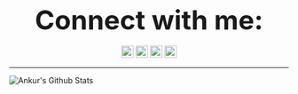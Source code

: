 
<p align="center">
  <b><font size="30">Connect with me:</font></b>
  <br><br>
  <a href="https://www.linkedin.com/in/the-ankur-goswami/"><img alt="Ankur | LinkedIn" width="22px" src="https://cdn.jsdelivr.net/npm/simple-icons@v3/icons/linkedin.svg" /></a>
  <a href="https://www.instagram.com/the_ankur_goswami/"><img alt="Ankur | Instagram" width="22px" src="https://cdn.jsdelivr.net/npm/simple-icons@v3/icons/instagram.svg" /></a>
  <a href="mailto:ankurgoswami1401@gmail.com"><img alt="Ankur | Gmail" width="22px" src="https://cdn.jsdelivr.net/npm/simple-icons@v3/icons/gmail.svg" /></a>
  <a href="https://t.me/TheAnkurGoswami"><img alt="Ankur | Telegram" width="22px" src="https://cdn.jsdelivr.net/npm/simple-icons@v3/icons/telegram.svg" /></a>
</p>
<hr>

![Ankur's Github Stats](https://github-readme-stats.vercel.app/api?username=TheAnkurGoswami&show_icons=true&hide_border=true&include_all_commits=true&theme=dark)
